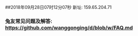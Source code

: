 ##2018年09月28日07时12分07秒 新址: 159.65.204.71
### 兔友常见问题及解答: https://github.com/wanggonging/d/blob/w/FAQ.md
